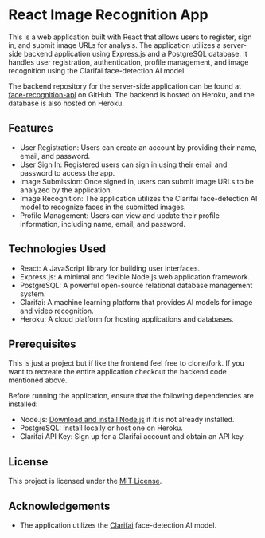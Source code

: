 # React Image Recognition App

This is a web application built with React that allows users to register, sign in, and submit image URLs for analysis. The application utilizes a server-side backend application using Express.js and a PostgreSQL database. It handles user registration, authentication, profile management, and image recognition using the Clarifai face-detection AI model.

The backend repository for the server-side application can be found at [face-recognition-api](https://github.com/apvett09/face-recognition-api) on GitHub. The backend is hosted on Heroku, and the database is also hosted on Heroku.


## Features

- User Registration: Users can create an account by providing their name, email, and password.
- User Sign In: Registered users can sign in using their email and password to access the app.
- Image Submission: Once signed in, users can submit image URLs to be analyzed by the application.
- Image Recognition: The application utilizes the Clarifai face-detection AI model to recognize faces in the submitted images.
- Profile Management: Users can view and update their profile information, including name, email, and password.

## Technologies Used

- React: A JavaScript library for building user interfaces.
- Express.js: A minimal and flexible Node.js web application framework.
- PostgreSQL: A powerful open-source relational database management system.
- Clarifai: A machine learning platform that provides AI models for image and video recognition.
- Heroku: A cloud platform for hosting applications and databases.

## Prerequisites

This is just a project but if like the frontend feel free to clone/fork. If you want to recreate the entire application checkout the backend code mentioned above. 

Before running the application, ensure that the following dependencies are installed:

- Node.js: [Download and install Node.js](https://nodejs.org) if it is not already installed.
- PostgreSQL: Install locally or host one on Heroku.
- Clarifai API Key: Sign up for a Clarifai account and obtain an API key.

## License

This project is licensed under the [MIT License](LICENSE).

## Acknowledgements

- The application utilizes the [Clarifai](https://www.clarifai.com/) face-detection AI model.
